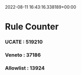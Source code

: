 2022-08-11 16:43:16.338189+00:00
# Rule Counter 
 ### UCATE : 519210

 ### Veneto : 37186

 ### Allowlist : 13924
